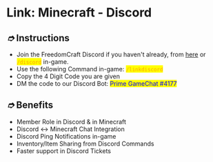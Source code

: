# Link: Minecraft - Discord

## _➮_ Instructions

* Join the FreedomCraft Discord if you haven't already, from [here](https://freedomcraftmc.com/discord) or <mark style="color:orange;">`/discord`</mark> in-game.
* Use the following Command in-game: <mark style="color:orange;">`/linkdiscord`</mark>
* Copy the 4 Digit Code you are given
* DM the code to our Discord Bot: <mark style="color:blue;">Prime GameChat #4177</mark>

## _➮_ Benefits

* Member Role in Discord & in Minecraft
* Discord <-> Minecraft Chat Integration
* Discord Ping Notifications in-game
* Inventory/Item Sharing from Discord Commands
* Faster support in Discord Tickets

